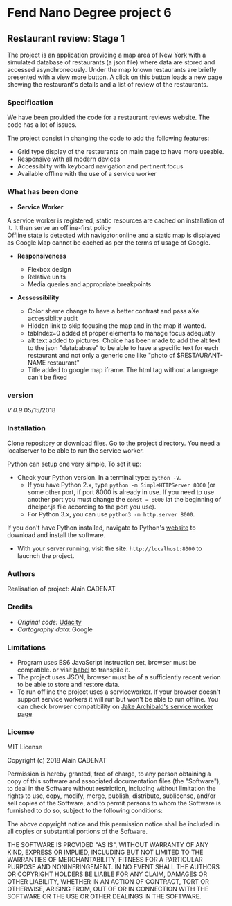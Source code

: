 # Fend Nano Degree project 6

## Restaurant review: Stage 1

The project is an application providing a map area of New York with a simulated database of restaurants (a json file) where data are stored and accessed asynchroneously. Under the map known restaurants are briefly presented with a view more button. A click on this button loads a new page showing the restaurant's details and a list of review of the restaurants.

### Specification

We have been provided the code for a restaurant reviews website. The code has a lot of issues.

The project consist in changing the code to add the following features:

- Grid type display of the restaurants on main page to have more useable.
- Responsive with all modern devices
- Accessiblity with keyboard navigation and pertinent focus
- Available offline with the use of a service worker

### What has been done

- __Service Worker__

A service worker is registered, static resources are cached on installation of it. It then serve an offline-first policy  
Offline state is detected with navigator.online and a static map is displayed as Google Map cannot be cached as per the terms of usage of Google.

- __Responsiveness__

  - Flexbox design
  - Relative units
  - Media queries and appropriate breakpoints

- __Acssessibility__

  - Color sheme change to have a better contrast and pass aXe accessiblity audit
  - Hidden link to skip focusing the map and in the map if wanted.
  - tabIndex=0 added at proper elements to manage focus adequatly
  - alt text added to pictures. Choice has been made to add the alt text to the json "datababase" to be able to have a specific text for each restaurant and not only a generic one like "photo of $RESTAURANT-NAME restaurant"
  - Title added to google map iframe. The html tag without a language can't be fixed

### version

_V 0.9_ 05/15/2018

### Installation

Clone repository or download files.
Go to the project directory.
You need a localserver to be able to run the service worker.

Python can setup one very simple, To set it up:

- Check your Python version. In a terminal type: `python -V`.
  - If you have Python 2.x, type `python -m SimpleHTTPServer 8000` (or some other port, if port 8000 is already in use. If you need to use another port you must change the `const = 8000` iat the beginning of dhelper.js file according to the port you use).
  - For Python 3.x, you can use `python3 -m http.server 8000`.

If you don't have Python installed, navigate to Python's [website](https://www.python.org/) to download and install the software.

- With your server running, visit the site: `http://localhost:8000` to laucnch the project.

### Authors

Realisation of project: Alain CADENAT

### Credits

- _Original code:_  [Udacity](https://www.udacity.com)
- _Cartography data_: Google

### Limitations

- Program uses ES6 JavaScript instruction set, browser must be compatible. or visit [babel](https://babeljs.io/) to transpile it.
- The project uses JSON, browser must be of a sufficiently recent verion to be able to store and restore data.
- To run offline the project uses a serviceworker. If your browser doesn't support service workers it will run but won't be able to run offline. You can check browser compatibility on [Jake Archibald's service worker page](https://jakearchibald.github.io/isserviceworkerready/)

### License

MIT License

Copyright (c) 2018 Alain CADENAT

Permission is hereby granted, free of charge, to any person obtaining a copy
of this software and associated documentation files (the "Software"), to deal
in the Software without restriction, including without limitation the rights
to use, copy, modify, merge, publish, distribute, sublicense, and/or sell
copies of the Software, and to permit persons to whom the Software is
furnished to do so, subject to the following conditions:

The above copyright notice and this permission notice shall be included in all
copies or substantial portions of the Software.

THE SOFTWARE IS PROVIDED "AS IS", WITHOUT WARRANTY OF ANY KIND, EXPRESS OR
IMPLIED, INCLUDING BUT NOT LIMITED TO THE WARRANTIES OF MERCHANTABILITY,
FITNESS FOR A PARTICULAR PURPOSE AND NONINFRINGEMENT. IN NO EVENT SHALL THE
AUTHORS OR COPYRIGHT HOLDERS BE LIABLE FOR ANY CLAIM, DAMAGES OR OTHER
LIABILITY, WHETHER IN AN ACTION OF CONTRACT, TORT OR OTHERWISE, ARISING FROM,
OUT OF OR IN CONNECTION WITH THE SOFTWARE OR THE USE OR OTHER DEALINGS IN THE
SOFTWARE.
